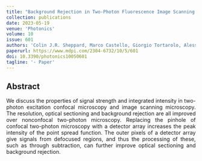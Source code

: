 ```yaml
---
title: "Background Rejection in Two-Photon Fluorescence Image Scanning Microscopy "
collection: publications
date: 2023-05-19
venue: 'Photonics'
volume: 10
issue: 601
authors: 'Colin J.R. Sheppard, Marco Castello, Giorgio Tortarolo, Alessandro Zunino, Eli Slenders, Paolo Bianchini, Giuseppe Vicidomini, Alberto Diaspro'
paperurl: https://www.mdpi.com/2304-6732/10/5/601
doi: 10.3390/photonics10050601
tagline: '- Paper'
---
```


<h2> Abstract </h2>
<p align= "justify">
We discuss the properties of signal strength and integrated intensity in two-photon excitation confocal microscopy and image scanning microscopy. The resolution, optical sectioning and background rejection are all improved over nonconfocal two-photon microscopy. Replacing the pinhole of confocal two-photon microscopy with a detector array increases the peak intensity of the point spread function. The outer pixels of a detector array give signals from defocused regions, and thus the processing of these, such as through subtraction, can further improve optical sectioning and background rejection.